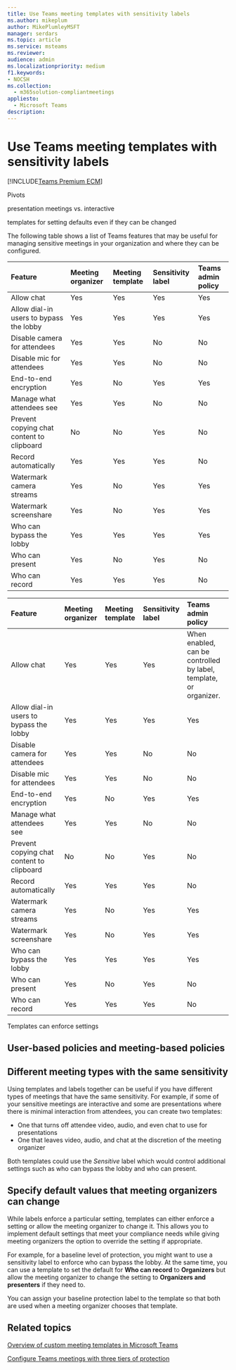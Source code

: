 ```yaml
---
title: Use Teams meeting templates with sensitivity labels
ms.author: mikeplum
author: MikePlumleyMSFT
manager: serdars
ms.topic: article
ms.service: msteams
ms.reviewer: 
audience: admin
ms.localizationpriority: medium
f1.keywords:
- NOCSH
ms.collection: 
  - m365solution-compliantmeetings
appliesto: 
  - Microsoft Teams
description: 
---
```


# Use Teams meeting templates with sensitivity labels

[!INCLUDE[Teams Premium ECM](includes/teams-premium-ecm.md)]



Pivots

presentation meetings vs. interactive

templates for setting defaults even if they can be changed

The following table shows a list of Teams features that may be useful for managing sensitive meetings in your organization and where they can be configured.

|Feature|Meeting organizer|Meeting template|Sensitivity label|Teams admin policy|
|:------|:----------------|:---------------|:----------------|:-----------------|
|Allow chat|Yes|Yes|Yes|Yes|
|Allow dial-in users to bypass the lobby|Yes|Yes|Yes|Yes|
|Disable camera for attendees|Yes|Yes|No|No|
|Disable mic for attendees|Yes|Yes|No|No|
|End-to-end encryption|Yes|No|Yes|Yes|
|Manage what attendees see|Yes|Yes|No|No|
|Prevent copying chat content to clipboard|No|No|Yes|No|
|Record automatically|Yes|Yes|Yes|No|
|Watermark camera streams|Yes|No|Yes|Yes|
|Watermark screenshare|Yes|No|Yes|Yes|
|Who can bypass the lobby|Yes|Yes|Yes|Yes|
|Who can present|Yes|No|Yes|No|
|Who can record|Yes|Yes|Yes|No|





|Feature|Meeting organizer|Meeting template|Sensitivity label|Teams admin policy|
|:------|:----------------|:---------------|:----------------|:-----------------|
|Allow chat|Yes|Yes|Yes|When enabled, can be controlled by label, template, or organizer.|
|Allow dial-in users to bypass the lobby|Yes|Yes|Yes|Yes|
|Disable camera for attendees|Yes|Yes|No|No|
|Disable mic for attendees|Yes|Yes|No|No|
|End-to-end encryption|Yes|No|Yes|Yes|
|Manage what attendees see|Yes|Yes|No|No|
|Prevent copying chat content to clipboard|No|No|Yes|No|
|Record automatically|Yes|Yes|Yes|No|
|Watermark camera streams|Yes|No|Yes|Yes|
|Watermark screenshare|Yes|No|Yes|Yes|
|Who can bypass the lobby|Yes|Yes|Yes|Yes|
|Who can present|Yes|No|Yes|No|
|Who can record|Yes|Yes|Yes|No|


Templates can enforce settings

## User-based policies and meeting-based policies



## Different meeting types with the same sensitivity

Using templates and labels together can be useful if you have different types of meetings that have the same sensitivity. For example, if some of your sensitive meetings are interactive and some are presentations where there is minimal interaction from attendees, you can create two templates:
- One that turns off attendee video, audio, and even chat to use for presentations
- One that leaves video, audio, and chat at the discretion of the meeting organizer

Both templates could use the *Sensitive* label which would control additional settings such as who can bypass the lobby and who can present.

## Specify default values that meeting organizers can change

While labels enforce a particular setting, templates can either enforce a setting or allow the meeting organizer to change it. This allows you to implement default settings that meet your compliance needs while giving meeting organizers the option to override the setting if appropriate.

For example, for a baseline level of protection, you might want to use a sensitivity label to enforce who can bypass the lobby. At the same time, you can use a template to set the default for **Who can record** to **Organizers** but allow the meeting organizer to change the setting to **Organizers and presenters** if they need to.

You can assign your baseline protection label to the template so that both are used when a meeting organizer chooses that template.

## Related topics

[Overview of custom meeting templates in Microsoft Teams](custom-meeting-templates-overview.md)

[Configure Teams meetings with three tiers of protection](configure-meetings-three-tiers-protection.md)

